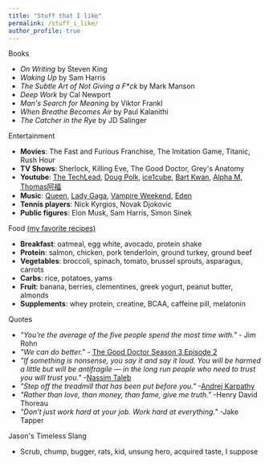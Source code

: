 ```yaml
---
title: "Stuff that I like"
permalink: /stuff_i_like/
author_profile: true
---
```


Books
* *On Writing* by Steven King
* *Waking Up* by Sam Harris
* *The Subtle Art of Not Giving a F\*ck* by Mark Manson
* *Deep Work* by Cal Newport
* *Man's Search for Meaning* by Viktor Frankl 
* *When Breathe Becomes Air* by Paul Kalanithi
* *The Catcher in the Rye* by JD Salinger

Entertainment
* **Movies**: The Fast and Furious Franchise, The Imitation Game, Titanic, Rush Hour
* **TV Shows**: Sherlock, Killing Eve, The Good Doctor, Grey's Anatomy
* **Youtube**: [The TechLead](https://www.youtube.com/watch?v=fssFXlNk6vw&t=468s), [Doug Polk](https://www.youtube.com/channel/UCyI7FNTudkyALBh9N7hwI9Q), [ice1cube](https://www.youtube.com/user/ice1cubed), [Bart Kwan](https://www.youtube.com/user/bartkwan), [Alpha M](https://www.youtube.com/user/AlphaMconsulting), [Thomas阿福](https://www.youtube.com/channel/UC689uDf0ryZniKpuSK9ESTw)
* **Music**: [Queen](https://www.youtube.com/watch?v=aA2IRoPFIn0), [Lady Gaga](https://www.youtube.com/watch?v=etjiqgU0_lI), [Vampire Weekend](https://www.youtube.com/watch?v=FwkrrU2WYKg), [Eden](https://www.youtube.com/user/EdenProjectOfficial)
* **Tennis players**: Nick Kyrgios, Novak Djokovic
* **Public figures**: Elon Musk, Sam Harris, Simon Sinek

Food [(my favorite recipes)](https://jasonwei20.github.io/recipes/)
* **Breakfast**: oatmeal, egg white, avocado, protein shake
* **Protein**: salmon, chicken, pork tenderloin, ground turkey, ground beef
* **Vegetables**: broccoli, spinach, tomato, brussel sprouts, asparagus, carrots
* **Carbs**: rice, potatoes, yams
* **Fruit**: banana, berries, clementines, greek yogurt, peanut butter, almonds
* **Supplements**: whey protein, creatine, BCAA, caffeine pill, melatonin

Quotes
* *"You’re the average of the five people spend the most time with."* - Jim Rohn
* *"We can do better."* - [The Good Doctor Season 3 Episode 2](https://tvmoviefix.com/the-good-doctor-season-3-episode-2-debts-recap-review-spoilers/)
* *"If something is nonsense, you say it and say it loud. You will be harmed a little but will be antifragile — in the long run people who need to trust you will trust you."* -[Nassim Taleb](https://medium.com/@nntaleb/commencement-address-american-university-in-beirut-2016-a5c6d57984b)
* *"Step off the treadmill that has been put before you."* -[Andrej Karpathy](http://karpathy.github.io/2016/09/07/phd/)
* *"Rather than love, than money, than fame, give me truth."* -Henry David Thoreau
* *"Don't just work hard at your job. Work hard at everything."* -Jake Tapper

Jason's Timeless Slang
* Scrub, chump, bugger, rats, kid, unsung hero, acquired taste, I suppose